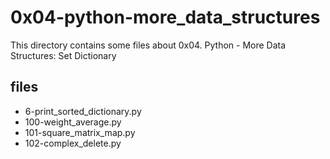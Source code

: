 # 0x04-python-more_data_structures

This directory contains some files about 0x04. Python - More Data Structures: Set Dictionary

## files

* 6-print_sorted_dictionary.py
* 100-weight_average.py
* 101-square_matrix_map.py
* 102-complex_delete.py
